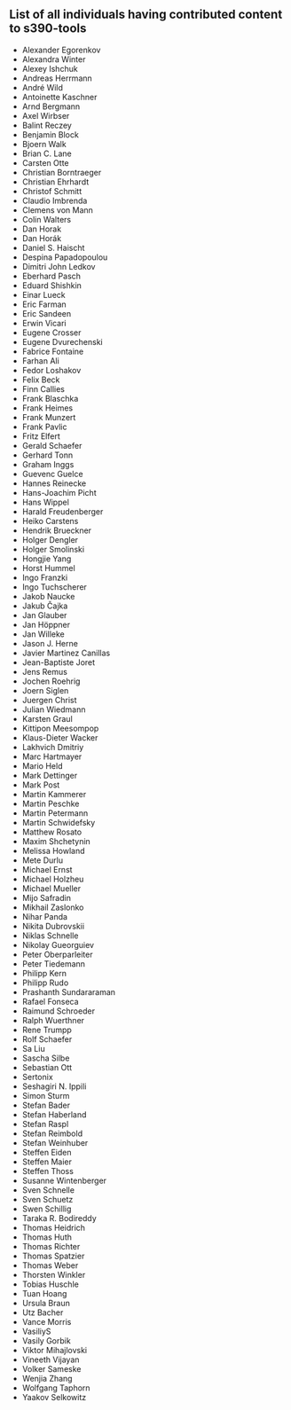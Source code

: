 List of all individuals having contributed content to s390-tools
----------------------------------------------------------------

- Alexander Egorenkov
- Alexandra Winter
- Alexey Ishchuk
- Andreas Herrmann
- André Wild
- Antoinette Kaschner
- Arnd Bergmann
- Axel Wirbser
- Balint Reczey
- Benjamin Block
- Bjoern Walk
- Brian C. Lane
- Carsten Otte
- Christian Borntraeger
- Christian Ehrhardt
- Christof Schmitt
- Claudio Imbrenda
- Clemens von Mann
- Colin Walters
- Dan Horak
- Dan Horák
- Daniel S. Haischt
- Despina Papadopoulou
- Dimitri John Ledkov
- Eberhard Pasch
- Eduard Shishkin
- Einar Lueck
- Eric Farman
- Eric Sandeen
- Erwin Vicari
- Eugene Crosser
- Eugene Dvurechenski
- Fabrice Fontaine
- Farhan Ali
- Fedor Loshakov
- Felix Beck
- Finn Callies
- Frank Blaschka
- Frank Heimes
- Frank Munzert
- Frank Pavlic
- Fritz Elfert
- Gerald Schaefer
- Gerhard Tonn
- Graham Inggs
- Guevenc Guelce
- Hannes Reinecke
- Hans-Joachim Picht
- Hans Wippel
- Harald Freudenberger
- Heiko Carstens
- Hendrik Brueckner
- Holger Dengler
- Holger Smolinski
- Hongjie Yang
- Horst Hummel
- Ingo Franzki
- Ingo Tuchscherer
- Jakob Naucke
- Jakub Čajka
- Jan Glauber
- Jan Höppner
- Jan Willeke
- Jason J. Herne
- Javier Martinez Canillas
- Jean-Baptiste Joret
- Jens Remus
- Jochen Roehrig
- Joern Siglen
- Juergen Christ
- Julian Wiedmann
- Karsten Graul
- Kittipon Meesompop
- Klaus-Dieter Wacker
- Lakhvich Dmitriy
- Marc Hartmayer
- Mario Held
- Mark Dettinger
- Mark Post
- Martin Kammerer
- Martin Peschke
- Martin Petermann
- Martin Schwidefsky
- Matthew Rosato
- Maxim Shchetynin
- Melissa Howland
- Mete Durlu
- Michael Ernst
- Michael Holzheu
- Michael Mueller
- Mijo Safradin
- Mikhail Zaslonko
- Nihar Panda
- Nikita Dubrovskii
- Niklas Schnelle
- Nikolay Gueorguiev
- Peter Oberparleiter
- Peter Tiedemann
- Philipp Kern
- Philipp Rudo
- Prashanth Sundararaman
- Rafael Fonseca
- Raimund Schroeder
- Ralph Wuerthner
- Rene Trumpp
- Rolf Schaefer
- Sa Liu
- Sascha Silbe
- Sebastian Ott
- Sertonix
- Seshagiri N. Ippili
- Simon Sturm
- Stefan Bader
- Stefan Haberland
- Stefan Raspl
- Stefan Reimbold
- Stefan Weinhuber
- Steffen Eiden
- Steffen Maier
- Steffen Thoss
- Susanne Wintenberger
- Sven Schnelle
- Sven Schuetz
- Swen Schillig
- Taraka R. Bodireddy
- Thomas Heidrich
- Thomas Huth
- Thomas Richter
- Thomas Spatzier
- Thomas Weber
- Thorsten Winkler
- Tobias Huschle
- Tuan Hoang
- Ursula Braun
- Utz Bacher
- Vance Morris
- VasiliyS
- Vasily Gorbik
- Viktor Mihajlovski
- Vineeth Vijayan
- Volker Sameske
- Wenjia Zhang
- Wolfgang Taphorn
- Yaakov Selkowitz
